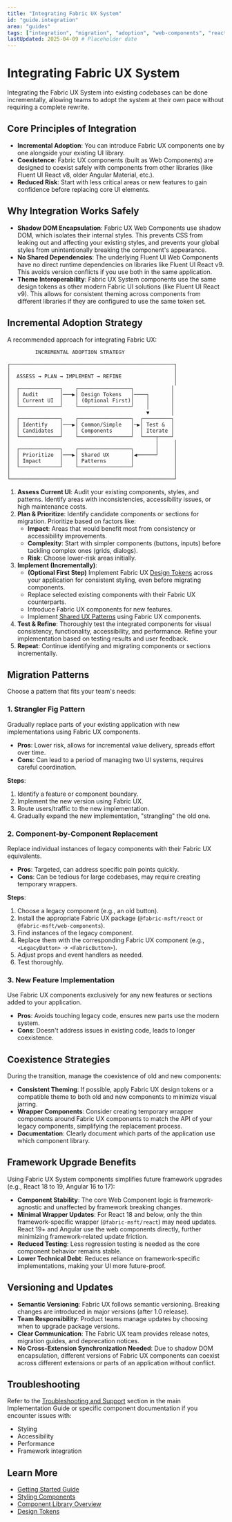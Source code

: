 ```yaml
---
title: "Integrating Fabric UX System"
id: "guide.integration"
area: "guides"
tags: ["integration", "migration", "adoption", "web-components", "react", "angular", "fabric-ux"]
lastUpdated: 2025-04-09 # Placeholder date
---
```


# Integrating Fabric UX System

<!-- BEGIN-SECTION: Overview -->
Integrating the Fabric UX System into existing codebases can be done incrementally, allowing teams to adopt the system at their own pace without requiring a complete rewrite.
<!-- END-SECTION: Overview -->

## Core Principles of Integration

<!-- BEGIN-SECTION: Core Principles of Integration -->
- **Incremental Adoption**: You can introduce Fabric UX components one by one alongside your existing UI library.
- **Coexistence**: Fabric UX components (built as Web Components) are designed to coexist safely with components from other libraries (like Fluent UI React v8, older Angular Material, etc.).
- **Reduced Risk**: Start with less critical areas or new features to gain confidence before replacing core UI elements.
<!-- END-SECTION: Core Principles of Integration -->

## Why Integration Works Safely

<!-- BEGIN-SECTION: Why Integration Works Safely -->
- **Shadow DOM Encapsulation**: Fabric UX Web Components use shadow DOM, which isolates their internal styles. This prevents CSS from leaking out and affecting your existing styles, and prevents your global styles from unintentionally breaking the component's appearance.
- **No Shared Dependencies**: The underlying Fluent UI Web Components have no direct runtime dependencies on libraries like Fluent UI React v9. This avoids version conflicts if you use both in the same application.
- **Theme Interoperability**: Fabric UX System components use the same design tokens as other modern Fabric UI solutions (like Fluent UI React v9). This allows for consistent theming across components from different libraries if they are configured to use the same token set.
<!-- END-SECTION: Why Integration Works Safely -->

## Incremental Adoption Strategy

<!-- BEGIN-SECTION: Incremental Adoption Strategy -->
A recommended approach for integrating Fabric UX:

```
         INCREMENTAL ADOPTION STRATEGY
         
┌─────────────────────────────────────────────────────┐
│                                                     │
│  ASSESS → PLAN → IMPLEMENT → REFINE                 │
│                                                     │
│  ┌─────────────┐    ┌─────────────────┐            │
│  │ Audit       │───▶│ Design Tokens   │────┐       │
│  │ Current UI  │    │ (Optional First)│    │       │
│  └─────────────┘    └─────────────────┘    │       │
│                                            ▼       │
│  ┌─────────────┐    ┌─────────────────┐  ┌─────────┐
│  │ Identify    │───▶│ Common/Simple   │─▶│ Test &  │
│  │ Candidates  │    │ Components      │  │ Iterate │
│  └─────────────┘    └─────────────────┘  └────┬────┘
│                                               │     │
│  ┌─────────────┐    ┌─────────────────┐       │     │
│  │ Prioritize  │───▶│ Shared UX       │◀──────┘     │
│  │ Impact      │    │ Patterns        │             │
│  └─────────────┘    └─────────────────┘             │
│                                                     │
└─────────────────────────────────────────────────────┘
```

1.  **Assess Current UI**: Audit your existing components, styles, and patterns. Identify areas with inconsistencies, accessibility issues, or high maintenance costs.
2.  **Plan & Prioritize**: Identify candidate components or sections for migration. Prioritize based on factors like:
    -   **Impact**: Areas that would benefit most from consistency or accessibility improvements.
    -   **Complexity**: Start with simpler components (buttons, inputs) before tackling complex ones (grids, dialogs).
    -   **Risk**: Choose lower-risk areas initially.
3.  **Implement (Incrementally)**:
    -   **(Optional First Step)** Implement Fabric UX [Design Tokens](/concepts/design-tokens) across your application for consistent styling, even before migrating components.
    -   Replace selected existing components with their Fabric UX counterparts.
    -   Introduce Fabric UX components for new features.
    -   Implement [Shared UX Patterns](/guides/patterns/overview) using Fabric UX components.
4.  **Test & Refine**: Thoroughly test the integrated components for visual consistency, functionality, accessibility, and performance. Refine your implementation based on testing results and user feedback.
5.  **Repeat**: Continue identifying and migrating components or sections incrementally.
<!-- END-SECTION: Incremental Adoption Strategy -->

## Migration Patterns

<!-- BEGIN-SECTION: Migration Patterns -->
Choose a pattern that fits your team's needs:

### 1. Strangler Fig Pattern

Gradually replace parts of your existing application with new implementations using Fabric UX components.

- **Pros**: Lower risk, allows for incremental value delivery, spreads effort over time.
- **Cons**: Can lead to a period of managing two UI systems, requires careful coordination.

**Steps**:
1.  Identify a feature or component boundary.
2.  Implement the new version using Fabric UX.
3.  Route users/traffic to the new implementation.
4.  Gradually expand the new implementation, "strangling" the old one.

### 2. Component-by-Component Replacement

Replace individual instances of legacy components with their Fabric UX equivalents.

- **Pros**: Targeted, can address specific pain points quickly.
- **Cons**: Can be tedious for large codebases, may require creating temporary wrappers.

**Steps**:
1.  Choose a legacy component (e.g., an old button).
2.  Install the appropriate Fabric UX package (`@fabric-msft/react` or `@fabric-msft/web-components`).
3.  Find instances of the legacy component.
4.  Replace them with the corresponding Fabric UX component (e.g., `<LegacyButton>` -> `<FabricButton>`).
5.  Adjust props and event handlers as needed.
6.  Test thoroughly.

### 3. New Feature Implementation

Use Fabric UX components exclusively for any new features or sections added to your application.

- **Pros**: Avoids touching legacy code, ensures new parts use the modern system.
- **Cons**: Doesn't address issues in existing code, leads to longer coexistence.

<!-- END-SECTION: Migration Patterns -->

## Coexistence Strategies

<!-- BEGIN-SECTION: Coexistence Strategies -->
During the transition, manage the coexistence of old and new components:

- **Consistent Theming**: If possible, apply Fabric UX design tokens or a compatible theme to both old and new components to minimize visual jarring.
- **Wrapper Components**: Consider creating temporary wrapper components around Fabric UX components to match the API of your legacy components, simplifying the replacement process.
- **Documentation**: Clearly document which parts of the application use which component library.
<!-- END-SECTION: Coexistence Strategies -->

## Framework Upgrade Benefits

<!-- BEGIN-SECTION: Framework Upgrade Benefits -->
Using Fabric UX System components simplifies future framework upgrades (e.g., React 18 to 19, Angular 16 to 17):

- **Component Stability**: The core Web Component logic is framework-agnostic and unaffected by framework breaking changes.
- **Minimal Wrapper Updates**: For React 18 and below, only the thin framework-specific wrapper (`@fabric-msft/react`) may need updates. React 19+ and Angular use the web components directly, further minimizing framework-related update friction.
- **Reduced Testing**: Less regression testing is needed as the core component behavior remains stable.
- **Lower Technical Debt**: Reduces reliance on framework-specific implementations, making your UI more future-proof.
<!-- END-SECTION: Framework Upgrade Benefits -->

## Versioning and Updates

<!-- BEGIN-SECTION: Versioning and Updates -->
- **Semantic Versioning**: Fabric UX follows semantic versioning. Breaking changes are introduced in major versions (after 1.0 release).
- **Team Responsibility**: Product teams manage updates by choosing when to upgrade package versions.
- **Clear Communication**: The Fabric UX team provides release notes, migration guides, and deprecation notices.
- **No Cross-Extension Synchronization Needed**: Due to shadow DOM encapsulation, different versions of Fabric UX components can coexist across different extensions or parts of an application without conflict.
<!-- END-SECTION: Versioning and Updates -->

## Troubleshooting

<!-- BEGIN-SECTION: Troubleshooting -->
Refer to the [Troubleshooting and Support](/guides/troubleshooting) section in the main Implementation Guide or specific component documentation if you encounter issues with:

- Styling
- Accessibility
- Performance
- Framework integration
<!-- END-SECTION: Troubleshooting -->

## Learn More

<!-- BEGIN-SECTION: Learn More -->
- [Getting Started Guide](/guides/getting-started)
- [Styling Components](/guides/styling-components)
- [Component Library Overview](/components/overview)
- [Design Tokens](/concepts/design-tokens)
<!-- END-SECTION: Learn More -->
